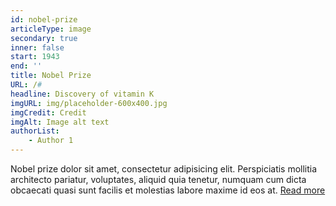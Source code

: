 ```yaml
---
id: nobel-prize
articleType: image
secondary: true
inner: false
start: 1943 
end: ''
title: Nobel Prize
URL: /#
headline: Discovery of vitamin K
imgURL: img/placeholder-600x400.jpg
imgCredit: Credit
imgAlt: Image alt text
authorList:
    - Author 1
---
```

Nobel prize dolor sit amet, consectetur adipisicing elit. Perspiciatis mollitia architecto pariatur, voluptates, aliquid quia tenetur, numquam cum dicta obcaecati quasi sunt facilis et molestias labore maxime id eos at. <a href="#">Read more</a>